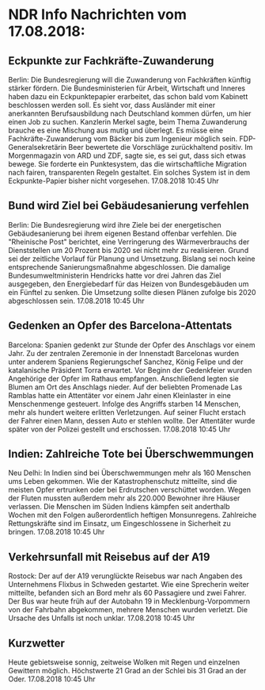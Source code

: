 # NDR Info Nachrichten vom 17.08.2018:


## Eckpunkte zur Fachkräfte-Zuwanderung
Berlin: Die Bundesregierung will die Zuwanderung von Fachkräften künftig stärker fördern. Die Bundesministerien für Arbeit, Wirtschaft und Inneres haben dazu ein Eckpunktepapier erarbeitet, das schon bald vom Kabinett beschlossen werden soll. Es sieht vor, dass Ausländer mit einer anerkannten Berufsausbildung nach Deutschland kommen dürfen, um hier einen Job zu suchen. Kanzlerin Merkel sagte, beim Thema Zuwanderung brauche es eine Mischung aus mutig und überlegt. Es müsse eine Fachkräfte-Zuwanderung vom Bäcker bis zum Ingenieur möglich sein. FDP-Generalsekretärin Beer bewertete die Vorschläge zurückhaltend positiv. Im Morgenmagazin von ARD und ZDF, sagte sie, es sei gut, dass sich etwas bewege. Sie forderte ein Punktesystem, das die wirtschaftliche Migration nach fairen, transparenten Regeln gestaltet. Ein solches System ist in dem Eckpunkte-Papier bisher nicht vorgesehen. 17.08.2018 10:45 Uhr 

## Bund wird Ziel bei Gebäudesanierung verfehlen
Berlin: Die Bundesregierung wird ihre Ziele bei der energetischen Gebäudesanierung bei ihrem eigenen Bestand offenbar verfehlen. Die "Rheinische Post" berichtet, eine Verringerung des Wärmeverbrauchs der Dienststellen um 20 Prozent bis 2020 sei nicht mehr zu realisieren. Grund sei der zeitliche Vorlauf für Planung und Umsetzung. Bislang sei noch keine entsprechende Sanierungsmaßnahme abgeschlossen. Die damalige Bundesumweltministerin Hendricks hatte vor drei Jahren das Ziel ausgegeben, den Energiebedarf für das Heizen von Bundesgebäuden um ein Fünftel zu senken. Die Umsetzung sollte diesen Plänen zufolge bis 2020 abgeschlossen sein. 17.08.2018 10:45 Uhr 

## Gedenken an Opfer des Barcelona-Attentats
Barcelona:	Spanien gedenkt zur Stunde der Opfer des Anschlags vor einem Jahr. Zu der zentralen Zeremonie in der Innenstadt Barcelonas wurden unter anderem Spaniens Regierungschef Sanchez, König Felipe und der katalanische Präsident Torra erwartet. Vor Beginn der Gedenkfeier wurden Angehörige der Opfer im Rathaus empfangen. Anschließend legten sie Blumen am Ort des Anschlags nieder. Auf der beliebten Promenade Las Ramblas hatte ein Attentäter vor einem Jahr einen Kleinlaster in eine Menschenmenge gesteuert. Infolge des Angriffs starben 14 Menschen, mehr als hundert weitere erlitten Verletzungen. Auf seiner Flucht erstach der Fahrer einen Mann, dessen Auto er stehlen wollte. Der Attentäter wurde später von der Polizei gestellt und erschossen. 17.08.2018 10:45 Uhr 

## Indien: Zahlreiche Tote bei Überschwemmungen
Neu Delhi:	In Indien sind bei Überschwemmungen mehr als 160 Menschen ums Leben gekommen. Wie der Katastrophenschutz mitteilte, sind die meisten Opfer ertrunken oder bei Erdrutschen verschüttet worden. Wegen der Fluten mussten außerdem mehr als 220.000 Bewohner ihre Häuser verlassen. Die Menschen im Süden Indiens kämpfen seit anderthalb Wochen mit den Folgen außerordentlich heftigen Monsunregens. Zahlreiche Rettungskräfte sind im Einsatz, um Eingeschlossene in Sicherheit zu bringen. 17.08.2018 10:45 Uhr 

## Verkehrsunfall mit Reisebus auf der A19
Rostock:	Der auf der A19 verunglückte Reisebus war nach Angaben des Unternehmens Flixbus in Schweden gestartet. Wie eine Sprecherin weiter mitteilte, befanden sich an Bord mehr als 60 Passagiere und zwei Fahrer. Der Bus war heute früh auf der Autobahn 19 in Mecklenburg-Vorpommern von der Fahrbahn abgekommen, mehrere Menschen wurden verletzt. Die Ursache des Unfalls ist noch unklar. 17.08.2018 10:45 Uhr 

## Kurzwetter
Heute gebietsweise sonnig, zeitweise Wolken mit Regen und einzelnen Gewittern möglich. Höchstwerte 21 Grad an der Schlei bis 31 Grad an der Oder. 17.08.2018 10:45 Uhr 

